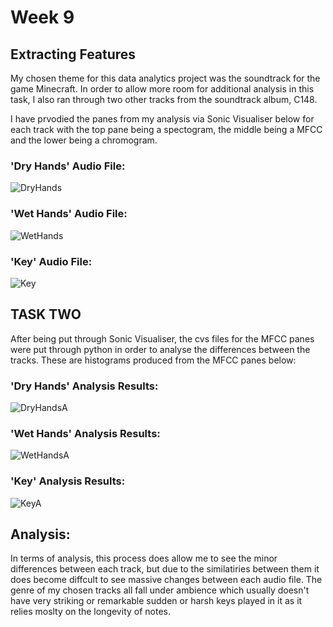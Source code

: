 # Week 9 

## Extracting Features 

My chosen theme for this data analytics project was the soundtrack for the game Minecraft. In order to allow more room for additional analysis in this task, I also ran through two other tracks from the soundtrack album, C148.

I have prvodied the panes from my analysis via Sonic Visualiser below for each track with the top pane being a spectogram, the middle being a MFCC and the lower being a chromogram. 

### 'Dry Hands' Audio File:

![DryHands](../data/DRYHANDSPANES.png)

### 'Wet Hands' Audio File:

![WetHands](../data/WETHANDSPANES.png)

### 'Key' Audio File:

![Key](../data/KEYPANES.png)

## TASK TWO

After being put through Sonic Visualiser, the cvs files for the MFCC panes were put through python in order to analyse the differences between the tracks. These are histograms produced from the MFCC panes below:

### 'Dry Hands' Analysis Results:

![DryHandsA](../data/dryhandsa.PNG)



### 'Wet Hands' Analysis Results:

![WetHandsA](../data/WetHandsPicture.png)



### 'Key' Analysis Results:

![KeyA](../data/KeyPicture.png)


## Analysis:

In terms of analysis, this process does allow me to see the minor differences between each track, but due to the similatiries between them it does become diffcult to see massive changes between each audio file. The genre of my chosen tracks all fall under ambience which usually doesn't have very striking or remarkable sudden or harsh keys played in it as it relies moslty on the longevity of notes. 











































